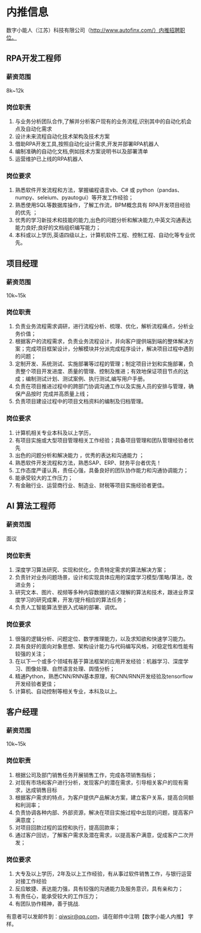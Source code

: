 # 内推信息

数字小能人（江苏）科技有限公司（http://www.autofinx.com/）内推招聘职位。

## RPA开发工程师

### 薪资范围

8k~12k

### 岗位职责

1. 与业务分析团队合作,了解并分析客户现有的业务流程,识别其中的自动化机会点及自动化需求
2. 设计未来流程自动化技术架构及技术方案
3. 借助RPA开发工具,按照自动化设计需求,开发并部署RPA机器人
4. 编制准确的自动化文档,例如技术方案说明书以及部署清单
5. 运营维护已上线的RPA机器人

### 岗位要求

1. 熟悉软件开发流程和方法，掌握编程语言vb、C# 或 python（pandas、numpy、seleium、pyautogui）等开发工作经验；
2. 熟悉使用SQL等数据库操作，了解工作流，BPM概念具有 RPA开发项目经验的优先 ；
3. 优秀的学习新技术和技能的能力,出色的问题分析和解决能力,中英文沟通表达能力良好;良好的文档组织编写能力；
4. 本科或以上学历,英语四级以上，计算机软件工程、控制工程、自动化等专业优先。

## 项目经理

### 薪资范围

10k~15k

### 岗位职责

1. 负责业务流程需求调研，进行流程分析、梳理、优化，解析流程痛点，分析业务价值；
2. 根据客户的流程需求，负责业务流程设计，并向客户提供端到端的整体解决方案；完成项目框架设计，分解模块并分派完成程序设计，解决项目过程中遇到的问题；
3. 定制开发、系统测试、实施部署等过程的管理；制定项目计划和实施部署，负责整个项目开发进度、质量的管理、控制及推进；有效地保证项目节点的达成；编制测试计划、测试案例、执行测试,编写用户手册。
4. 负责在项目推进过程中的跨部门协调沟通工作以及实施人员的安排与管理，确保产品按时
     完成并高质量上线；
5. 负责项目建设过程中的项目文档资料的编制及归档管理。

### 岗位要求

1. 计算机相关专业本科及以上学历，
2. 有项目实施或大型项目管理相关工作经验；具备项目管理和团队管理经验者优先
3. 出色的问题分析和解决能力 ，优秀的表达和沟通能力 ；
4. 熟悉软件开发流程和方法，熟悉SAP、ERP、财务平台者优先！
5. 工作态度严谨认真，责任心强，具备良好的团队协作能力和沟通协调能力；
6. 能承受较大的工作压力；
7. 有金融行业、运营商行业、制造业、财税等项目实施经验者更佳。

## AI 算法工程师

### 薪资范围

面议

### 岗位职责

1. 深度学习算法研究、实现和优化，负责特定需求的算法解决方案；
2. 负责针对业务问题场景，设计和实现具体应用的深度学习模型/策略/算法，改进业务；
3. 研究文本、图片、视频等多种内容数据的语义理解的算法和技术，跟进业界深度学习的研究成果，开发/提升相应的算法任务；
4. 负责人工智能算法至嵌入式端的部署、调优。

### 岗位要求

1. 很强的逻辑分析、问题定位、数学推理能力，以及求知欲和快速学习能力。
2. 具有良好的面向对象思想、架构设计能力与代码编写风格，对稳定性和性能有较强的关注；
3. 在以下一个或多个领域有基于算法框架的应用开发经验：机器学习、深度学习、图像处理、自然语言处理、舆情分析； 
4. 精通Python，熟悉CNN/RNN基本原理，有CNN/RNN开发经验及tensorflow开发经验者更佳；
5. 计算机、自动控制等相关专业，本科及以上。

## 客户经理

### 薪资范围

10k~15k

### 岗位职责

1. 根据公司及部门销售任务开展销售工作，完成各项销售指标；
2. 对现有市场和客户进行分析，发现客户的潜在需求，引导相关客户的现有需求，达成销售目标
3. 根据客户需求的特点，为客户提供产品解决方案，建立客户关系，提高合同额和利润率；
4. 负责协调各种内部、外部资源，解决在项目实施过程中出现的问题，提高客户满意度；
5. 对项目回款过程的监控和执行，提高回款率；
6. 通过客户回访，了解客户需求及潜在需求，以提高客户满意，促成客户二次开发；

### 岗位要求

1. 大专及以上学历，2年及以上工作经验，有从事过软件销售工作，与银行运营对接工作经验
2. 反应敏捷、表达能力强，具有较强的沟通能力及服务意识，具有亲和力；
3. 有责任心，能承受较大的工作压力；
4. 有团队协作精神，善于挑战.

有意者可以发邮件到：qiwsir@qq.com，请在邮件中注明【数字小能人内推】 字样。